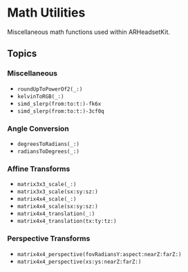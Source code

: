 # Math Utilities

Miscellaneous math functions used within ARHeadsetKit.

## Topics

### Miscellaneous

- ``roundUpToPowerOf2(_:)``
- ``kelvinToRGB(_:)``
- ``simd_slerp(from:to:t:)-fk6x``
- ``simd_slerp(from:to:t:)-3cf0q``

### Angle Conversion

- ``degreesToRadians(_:)``
- ``radiansToDegrees(_:)``

### Affine Transforms

- ``matrix3x3_scale(_:)``
- ``matrix3x3_scale(sx:sy:sz:)``
- ``matrix4x4_scale(_:)``
- ``matrix4x4_scale(sx:sy:sz:)``
- ``matrix4x4_translation(_:)``
- ``matrix4x4_translation(tx:ty:tz:)``

### Perspective Transforms

- ``matrix4x4_perspective(fovRadiansY:aspect:nearZ:farZ:)``
- ``matrix4x4_perspective(xs:ys:nearZ:farZ:)``

